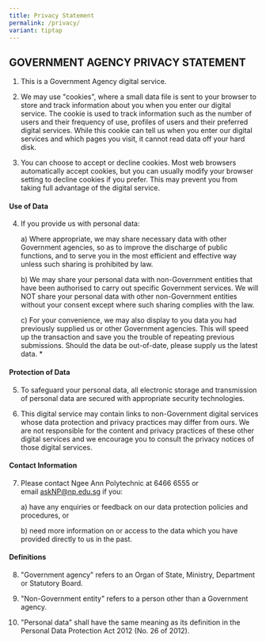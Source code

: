 ```yaml
---
title: Privacy Statement
permalink: /privacy/
variant: tiptap
---
```

<h2>GOVERNMENT AGENCY PRIVACY STATEMENT</h2>
<ol data-tight="true" class="tight">
<li>
<p>This is a Government Agency digital service.</p>
</li>
<li>
<p>We may use "cookies", where a small data file is sent to your browser
to store and track information about you when you enter our digital service.
The cookie is used to track information such as the number of users and
their frequency of use, profiles of users and their preferred digital services.
While this cookie can tell us when you enter our digital services and which
pages you visit, it cannot read data off your hard disk.</p>
</li>
<li>
<p>You can choose to accept or decline cookies. Most web browsers automatically
accept cookies, but you can usually modify your browser setting to decline
cookies if you prefer. This may prevent you from taking full advantage
of the digital service.</p>
</li>
</ol>
<h4>Use of Data</h4>
<ol start="4" data-tight="true" class="tight">
<li>
<p>If you provide us with personal data:</p>
<p>a) Where appropriate, we may share necessary data with other Government
agencies, so as to improve the discharge of public functions, and to serve
you in the most efficient and effective way unless such sharing is prohibited
by law.</p>
<p>b) We may share your personal data with non-Government entities that have
been authorised to carry out specific Government services. We will NOT
share your personal data with other non-Government entities without your
consent except where such sharing complies with the law.</p>
<p>c) For your convenience, we may also display to you data you had previously
supplied us or other Government agencies. This will speed up the transaction
and save you the trouble of repeating previous submissions. Should the
data be out-of-date, please supply us the latest data. *</p>
</li>
</ol>
<h4>Protection of Data</h4>
<ol start="5" data-tight="true" class="tight">
<li>
<p>To safeguard your personal data, all electronic storage and transmission
of personal data are secured with appropriate security technologies.</p>
</li>
<li>
<p>This digital service may contain links to non-Government digital services
whose data protection and privacy practices may differ from ours. We are
not responsible for the content and privacy practices of these other digital
services and we encourage you to consult the privacy notices of those digital
services.</p>
</li>
</ol>
<h4>Contact Information</h4>
<ol start="7">
<li>
<p>Please contact Ngee Ann Polytechnic at 6466 6555 or email&nbsp;<a href="mailto:askNP@np.edu.sg" rel="noopener noreferrer nofollow" target="_blank">askNP@np.edu.sg</a>&nbsp;if
you:</p>
<p>a) have any enquiries or feedback on our data protection policies and
procedures, or</p>
<p>b) need more information on or access to the data which you have provided
directly to us in the past.</p>
</li>
</ol>
<h4>Definitions</h4>
<ol start="8" data-tight="true" class="tight">
<li>
<p>"Government agency" refers to an Organ of State, Ministry, Department
or Statutory Board.</p>
</li>
<li>
<p>"Non-Government entity" refers to a person other than a Government agency.</p>
</li>
<li>
<p>"Personal data" shall have the same meaning as its definition in the Personal
Data Protection Act 2012 (No. 26 of 2012).</p>
</li>
</ol>
<p></p>